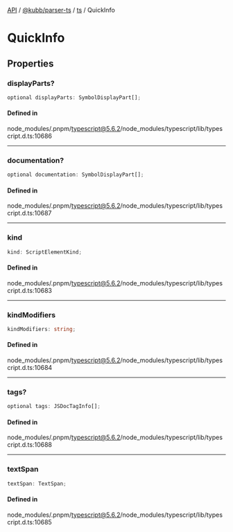 [API](../../../../../packages.md) / [@kubb/parser-ts](../../../index.md) / [ts](../index.md) / QuickInfo

# QuickInfo

## Properties

### displayParts?

```ts
optional displayParts: SymbolDisplayPart[];
```

#### Defined in

node\_modules/.pnpm/typescript@5.6.2/node\_modules/typescript/lib/typescript.d.ts:10686

***

### documentation?

```ts
optional documentation: SymbolDisplayPart[];
```

#### Defined in

node\_modules/.pnpm/typescript@5.6.2/node\_modules/typescript/lib/typescript.d.ts:10687

***

### kind

```ts
kind: ScriptElementKind;
```

#### Defined in

node\_modules/.pnpm/typescript@5.6.2/node\_modules/typescript/lib/typescript.d.ts:10683

***

### kindModifiers

```ts
kindModifiers: string;
```

#### Defined in

node\_modules/.pnpm/typescript@5.6.2/node\_modules/typescript/lib/typescript.d.ts:10684

***

### tags?

```ts
optional tags: JSDocTagInfo[];
```

#### Defined in

node\_modules/.pnpm/typescript@5.6.2/node\_modules/typescript/lib/typescript.d.ts:10688

***

### textSpan

```ts
textSpan: TextSpan;
```

#### Defined in

node\_modules/.pnpm/typescript@5.6.2/node\_modules/typescript/lib/typescript.d.ts:10685
